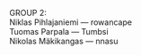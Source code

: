 GROUP 2:  
Niklas Pihlajaniemi — rowancape  
Tuomas Parpala — Tumbsi  
Nikolas Mäkikangas — nnasu  
